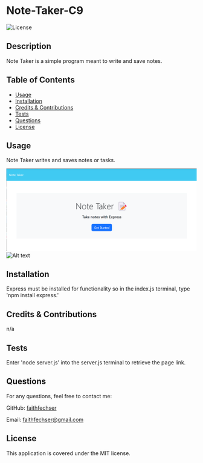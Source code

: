 # Note-Taker-C9
  ![License](https://img.shields.io/badge/License-MIT-blue.svg)

  ## Description
  
  Note Taker is a simple program meant to write and save notes.
  
  ## Table of Contents
  - [Usage](#usage)
  - [Installation](#installation)
  - [Credits & Contributions](#contributions)
  - [Tests](#tests)
  - [Questions](#questions)
  - [License](#license)

  ## Usage

  Note Taker writes and saves notes or tasks.

 ![NoteTakerHome](image.png)
 ![Alt text](image-1.png)

  ## Installation
  
  Express must be installed for functionality so in the index.js terminal, type 'npm install express.'
  
  
  ## Credits & Contributions
  
  n/a
  
  ## Tests
  
  Enter 'node server.js' into the server.js terminal to retrieve the page link.
  
  ## Questions
  
  For any questions, feel free to contact me:
  
  GitHub: [faithfechser](https://github.com/faithfechser)
  
  Email: faithfechser@gmail.com

  ## License

This application is covered under the MIT license.
